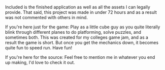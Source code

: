 Included is the finished application as well as all the assets I can legally provide. That said, 
this project was made in under 72 hours and as a result was not commented with others 
in mind.



If you're here just for the game: Play as a little cube guy as you quite literally blink through different planes to do 
platforming, solve puzzles, and sometimes both.  This was created for my colleges game 
jam, and as a result the game is short. But once you get the mechanics down, it becomes 
quite fun to speed run. Have fun!



If you're here for the source: Feel free to mention me in whatever you end up making, I'd love to check it out.
